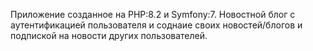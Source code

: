 Приложение созданное на PHP:8.2 и Symfony:7.
Новостной блог с аутентификацией пользователя и соднаие своих новостей/блогов и подпиской на новости других пользователей.
